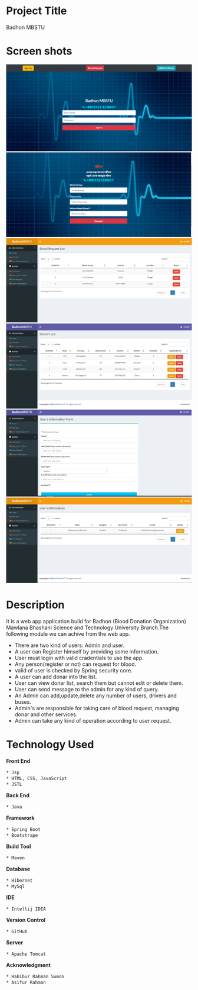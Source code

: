 # Project Title #
Badhon MBSTU

# Screen shots #

<img src="images/login.PNG">
<img src="images/breq.PNG">
<img src="images/breqlist.PNG">
<img src="images/list.PNG">
<img src="images/userinfo.PNG">
<img src="images/usertable.PNG">

# Description #

It is a web app application build for Badhon (Blood Donation Organization) Mawlana Bhashani Science and Technology University Branch.The following module we can achive from the web app.

- There are two kind of users: Admin and user.
- A user can Register himself by providing some information.
- User must login with valid cradentials to use the app.
- Any person(register or not) can request for blood.
- valid of user is checked by Spring security core.
- A user can add donar into the list.
- User can view donar list, search them but cannot edit or delete them.
- User can send message to the admin for any kind of query.
- An Admin can add,update,delete any number of users, drivers and buses.
- Admin's are responsible for taking care of blood request, managing donar and other services.
- Admin can take any kind of operation according to user request.

# Technology Used #

**Front End**
```
* Jsp 
* HTML, CSS, JavaScript
* JSTL
```

**Back End**
```
* Java
```
**Framework**
```
* Spring Boot
* Bootstrape
```
**Build Tool**
```
* Maven
```

**Database**
```
* Hibernet
* MySql
```
**IDE**
```
* Intellij IDEA
```
**Version Control**
```
* GitHub
```
**Server**
```
* Apache Tomcat
```
**Acknowledgment**
```
* Habibur Rahman Sumon
* Asifur Rahman
```

